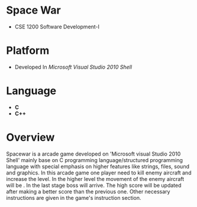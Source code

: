 # Space War
* CSE 1200 Software Development-I

# Platform
* Developed In *Microsoft Visual Studio 2010 Shell*

# Language
 * **C**
 * **C++**

# Overview
Spacewar is a arcade game developed on 'Microsoft visual Studio 2010 Shell' mainly base on C programming language/structured programming language with special emphasis on higher features like strings, files, sound and graphics. In this arcade game one player need to kill enemy aircraft and increase the level. In the higher level the movement of the enemy aircraft will be . In the last stage boss will arrive. The high score will be updated after making a better score than the previous one. Other necessary instructions are given in the game's instruction section.
